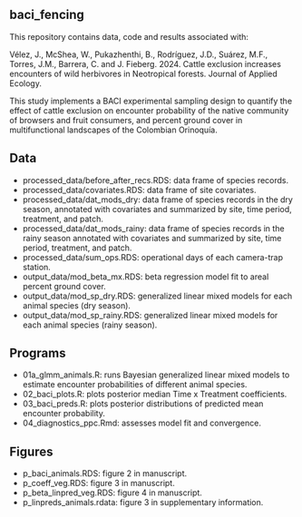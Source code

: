 ## baci_fencing

This repository contains data, code and results associated with:

Vélez, J., McShea, W., Pukazhenthi, B., Rodríguez, J.D., Suárez, M.F., Torres, J.M., Barrera, C. and J. Fieberg. 2024. Cattle exclusion increases encounters of wild herbivores in Neotropical forests. Journal of Applied Ecology.

This study implements a BACI experimental sampling design to quantify the effect of cattle exclusion on encounter probability of the native community of browsers and fruit consumers, and percent ground cover in multifunctional landscapes of the Colombian Orinoquía.

## Data

- processed_data/before_after_recs.RDS: data frame of species records.
- processed_data/covariates.RDS: data frame of site covariates.
- processed_data/dat_mods_dry:  data frame of species records in the dry season, annotated with covariates and summarized by site, time period, treatment, and patch.
- processed_data/dat_mods_rainy:  data frame of species records in the rainy season annotated with covariates and summarized by site, time period, treatment, and patch.
- processed_data/sum_ops.RDS: operational days of each camera-trap station.
- output_data/mod_beta_mx.RDS: beta regression model fit to areal percent ground cover. 
- output_data/mod_sp_dry.RDS: generalized linear mixed models for each animal species (dry season).
- output_data/mod_sp_rainy.RDS: generalized linear mixed models for each animal species (rainy season).


## Programs

- 01a_glmm_animals.R: runs Bayesian generalized linear mixed models to estimate encounter probabilities of different animal species.
- 02_baci_plots.R: plots posterior median Time x Treatment coefficients.
- 03_baci_preds.R: plots posterior distributions of predicted mean encounter probability.
- 04_diagnostics_ppc.Rmd: assesses model fit and convergence.

## Figures

- p_baci_animals.RDS: figure 2 in manuscript.
- p_coeff_veg.RDS: figure 3 in manuscript.
- p_beta_linpred_veg.RDS: figure 4 in manuscript.
- p_linpreds_animals.rdata: figure 3 in supplementary information.
